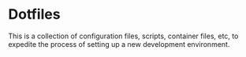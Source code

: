 # Dotfiles

This is a collection of configuration files, scripts, container files, etc, to
expedite the process of setting up a new development environment.
